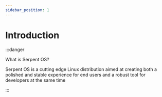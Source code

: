 ```yaml
---
sidebar_position: 1
---
```


# Introduction

:::danger

What is Serpent OS?

Serpent OS is a cutting edge Linux distribution aimed at creating both a polished and stable experience for end users and a robust tool for developers at the same time

:::
